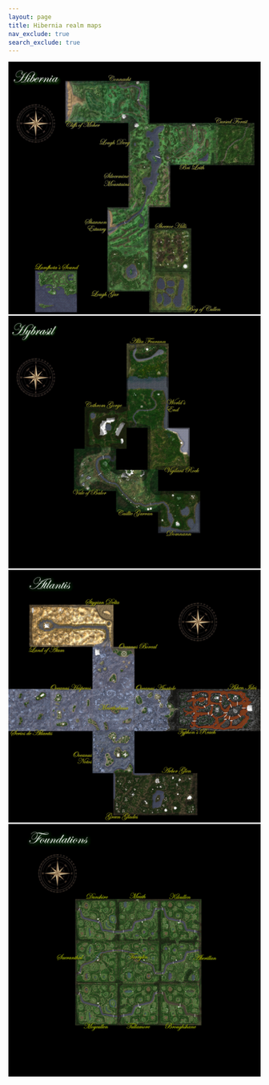 ```yaml
---
layout: page
title: Hibernia realm maps
nav_exclude: true
search_exclude: true
---
```


<div class="imgbox">
<img class="center-fit" src="assets/zones/overview/Hibernia_overview_legends.jpg" usemap="#hibernia_overview_map">
<img class="center-fit" src="assets/zones/overview/HiberniaSI_overview_legends.jpg" usemap="#hiberniasi_overview_map">
<img class="center-fit" src="assets/zones/overview/Hibernia_toa_overview_legends.jpg" usemap="#hiberniatoa_overview_map">
<img class="center-fit" src="assets/zones/overview/Hibernia_foundations_overview_legends.jpg" usemap="#hiberniafnd_overview_map">
</div>
<map name="hibernia_overview_map">
  <area shape="rect" coords="346,117,601,372" alt="Cliffs of Moher" href="map.html?zone=zone203&title=Cliffs%20of%20Moher">
  <area shape="rect" coords="602,117,857,372" alt="Connacht" href="map.html?zone=zone207&title=Connacht">
  <area shape="rect" coords="730,373,985,628" alt="Lough Derg" href="map.html?zone=zone200&title=Lough%20Derg">
  <area shape="rect" coords="986,373,1241,628" alt="Valley of Bri Leith" href="map.html?zone=zone206&title=Valley%20of%20Bri%20Leith">
  <area shape="rect" coords="1242,373,1497,628" alt="Cursed Forest" href="map.html?zone=zone208&title=Cursed%20Forest">
  <area shape="rect" coords="730,629,985,884" alt="Silvermine Mts" href="map.html?zone=zone201&title=Silvermine%20Mts">
  <area shape="rect" coords="602,885,857,1140" alt="Shannon Estuary" href="map.html?zone=zone202&title=Shannon%20Estuary">
  <area shape="rect" coords="602,1141,857,1396" alt="Lough Gur" href="map.html?zone=zone204&title=Lough%20Gur">
  <area shape="rect" coords="858,1013,1113,1268" alt="Sheeroe Hills" href="map.html?zone=zone216&title=Sheeroe%20Hills">
  <area shape="rect" coords="858,1269,1113,1524" alt="Bog of Cullen" href="map.html?zone=zone205&title=Bog%20of%20Cullen">
  <area shape="rect" coords="161,1269,416,1524" alt="Lamfhotas Sound" href="map.html?zone=zone029&title=Lamfhota%27s%20Sound">
</map>
<map name="hiberniasi_overview_map">
  <area shape="rect" coords="912,1065,1167,1320" alt="Domnann" href="map.html?zone=zone181&title=Domnann">
  <area shape="rect" coords="656,937,911,1192" alt="Caillte Garran" href="map.html?zone=zone182&title=Caillte%20Garran">
  <area shape="rect" coords="400,809,655,1064" alt="Vale of Balor" href="map.html?zone=zone183&title=Vale%20of%20Balor">
  <area shape="rect" coords="464,553,719,808" alt="Cothrom Gorge" href="map.html?zone=zone184&title=Cothrom%20Gorge">
  <area shape="rect" coords="720,426,975,681" alt="Worlds End" href="map.html?zone=zone185&title=World%27s%20End">
  <area shape="rect" coords="720,170,975,425" alt="Allta Fearann" href="map.html?zone=zone187&title=Allta%20Fearann">
  <area shape="rect" coords="848,681,1103,936" alt="Vigilant Rock" href="map.html?zone=zone186&title=Vigilant%20Rock">
</map>
<map name="hiberniatoa_overview_map">
  <area shape="rect" coords="1,724,256,979" alt="Scrios de Atlantis" href="map.html?zone=zone072&title=Scrios%20de%20Atlantis">
  <area shape="rect" coords="257,724,512,979" alt="Oceanus Hesperos" href="map.html?zone=zone073&title=Oceanus%20Hesperos">
  <area shape="rect" coords="513,724,768,979" alt="Mesothalassa" href="map.html?zone=zone074&title=Mesothalassa">
  <area shape="rect" coords="769,724,1024,979" alt="Oceanus Anatole" href="map.html?zone=zone077&title=Oceanus%20Anatole">
  <area shape="rect" coords="1025,724,1280,979" alt="Typhons Reach" href="map.html?zone=zone084&title=Typhon%27s%20Reach">
  <area shape="rect" coords="1281,724,1536,979" alt="Ashen Isles" href="map.html?zone=zone085&title=Ashen%20Isles">
  <area shape="rect" coords="513,468,768,723" alt="Oceanus Boreal" href="map.html?zone=zone075&title=Oceanus%20Boreal">
  <area shape="rect" coords="513,980,768,1235" alt="Oceanus Notos" href="map.html?zone=zone076&title=Oceanus%20Notos">
  <area shape="rect" coords="639,1236,894,1491" alt="Green Glades" href="map.html?zone=zone086&title=Green%20Glades">
  <area shape="rect" coords="895,1236,1150,1491" alt="Arbor Glen" href="map.html?zone=zone087&title=Arbor%20Glen">
  <area shape="rect" coords="384,212,639,467" alt="Stygian Delta" href="map.html?zone=zone081&title=Stygian%20Delta">
  <area shape="rect" coords="128,212,383,467" alt="Land of Atum" href="map.html?zone=zone082&title=Land%20of%20Atum">
</map>
<map name="hiberniafnd_overview_map">
</map>

